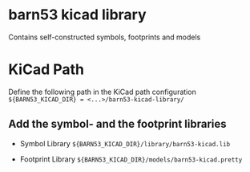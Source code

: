 # barn53 kicad library
Contains self-constructed symbols, footprints and models

# KiCad Path

Define the following path in the KiCad path configuration
```${BARN53_KICAD_DIR} = <...>/barn53-kicad-library/```

## Add the symbol- and the footprint libraries

- Symbol Library
```${BARN53_KICAD_DIR}/library/barn53-kicad.lib```

- Footprint Library
```${BARN53_KICAD_DIR}/models/barn53-kicad.pretty```

